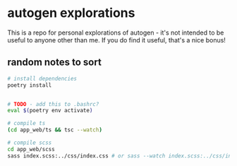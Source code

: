 # autogen explorations

This is a repo for personal explorations of autogen - it's not intended to be useful to anyone other than me. If you do find it useful, that's a nice bonus!

## random notes to sort


```bash
# install dependencies
poetry install


# TODO - add this to .bashrc?
eval $(poetry env activate)
```


```bash
# compile ts
(cd app_web/ts && tsc --watch)

# compile scss
cd app_web/scss
sass index.scss:../css/index.css # or sass --watch index.scss:../css/index.css
```

